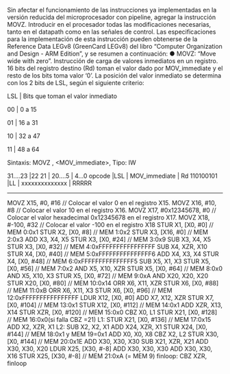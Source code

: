 Sin afectar el funcionamiento de las instrucciones ya implementadas en la versión reducida
del microprocesador con pipeline, agregar la instrucción MOVZ. Introducir en el procesador
todas las modificaciones necesarias, tanto en el datapath como en las señales de control.
Las especificaciones para la implementación de esta instrucción pueden obtenerse de la
Reference Data LEGv8 (GreenCard LEGv8) del libro “Computer Organization and Design -
ARM Edition”, y se resumen a continuación:
● MOVZ: “Move wide with zero”. Instrucción de carga de valores inmediatos en un
registro. 16 bits del registro destino (Rd) toman el valor dado por MOV_immediate y
el resto de los bits toma valor ‘0’. La posición del valor inmediato se determina con
los 2 bits de LSL, según el siguiente criterio:


LSL | Bits que toman el valor inmediato

00  | 0 a 15

01  | 16 a 31

10  | 32 a 47

11  | 48 a 64


Sintaxis: MOVZ <Rd>, <MOV_immediate>, <LSL> Tipo: IW


31....23 	|22 21	| 20....5	   | 4...0
opcode 		|LSL	| MOV_immediate    | Rd
110100101	|LL	| xxxxxxxxxxxxxx   | RRRRR


---------------------------------------------------------------------------------


MOVZ X15, #0, #16 // Colocar el valor 0 en el registro X15.
MOVZ X16, #10, #8 // Colocar el valor 10 en el registro X16.
MOVZ X17, #0x12345678, #0 // Colocar el valor hexadecimal 0x12345678 en el registro X17.
MOVZ X18, #-100, #32 // Colocar el valor -100 en el registro X18
STUR X1, [X0, #0] // MEM 0:0x1
STUR X2, [X0, #8] // MEM 1:0x2
STUR X3, [X16, #0] // MEM 2:0x3
ADD X3, X4, X5
STUR X3, [X0, #24] // MEM 3:0x9
SUB X3, X4, X5
STUR X3, [X0, #32] // MEM 4:0xFFFFFFFFFFFFFFFF
SUB X4, XZR, X10
STUR X4, [X0, #40] // MEM 5:0xFFFFFFFFFFFFFFF6
ADD X4, X3, X4
STUR X4, [X0, #48] // MEM 6:0xFFFFFFFFFFFFFFF5
SUB X5, X1, X3
STUR X5, [X0, #56] // MEM 7:0x2
AND X5, X10, XZR
STUR X5, [X0, #64] // MEM 8:0x0
AND X5, X10, X3
STUR X5, [X0, #72] // MEM 9:0xA
AND X20, X20, X20
STUR X20, [X0, #80] // MEM 10:0x14
ORR X6, X11, XZR
STUR X6, [X0, #88] // MEM 11:0xB
ORR X6, X11, X3
STUR X6, [X0, #96] // MEM 12:0xFFFFFFFFFFFFFFFF
LDUR X12, [X0, #0]
ADD X7, X12, XZR
STUR X7, [X0, #104] // MEM 13:0x1
STUR X12, [X0, #112] // MEM 14:0x1
ADD XZR, X13, X14
STUR XZR, [X0, #120] // MEM 15:0x0
CBZ X0, L1
STUR X21, [X0, #128] // MEM 16:0x0(si falla CBZ =21)
L1: STUR X21, [X0, #136] // MEM 17:0x15
ADD X2, XZR, X1
L2: SUB X2, X2, X1
ADD X24, XZR, X1
STUR X24, [X0, #144] // MEM 18:0x1 y MEM 19=0x1
ADD X0, X0, X8
CBZ X2, L2
STUR X30, [X0, #144] // MEM 20:0x1E
ADD X30, X30, X30
SUB X21, XZR, X21
ADD X30, X30, X20
LDUR X25, [X30, #-8]
ADD X30, X30, X30
ADD X30, X30, X16
STUR X25, [X30, #-8] // MEM 21:0xA (= MEM 9)
finloop: CBZ XZR, finloop
